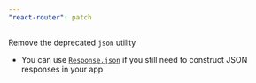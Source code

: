 ```yaml
---
"react-router": patch
---
```


Remove the deprecated `json` utility

- You can use [`Response.json`](https://developer.mozilla.org/en-US/docs/Web/API/Response/json_static) if you still need to construct JSON responses in your app
